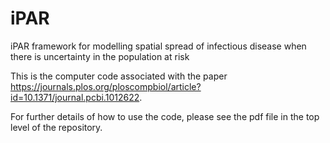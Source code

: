 # iPAR
iPAR framework for modelling spatial spread of infectious disease when there is uncertainty in the population at risk 

This is the computer code associated with the paper https://journals.plos.org/ploscompbiol/article?id=10.1371/journal.pcbi.1012622.

For further details of how to use the code, please see the pdf file in the top level of the repository.
